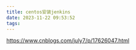```yaml
---
title: centos安装jenkins
date: 2023-11-22 09:53:52
tags:
---
```

https://www.cnblogs.com/july7/p/17626047.html



